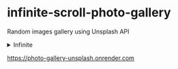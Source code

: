 # infinite-scroll-photo-gallery

Random images gallery using Unsplash API

<details>
<summary>Infinite</summary>
That's a joke who will give the API subscription
</details>

https://photo-gallery-unsplash.onrender.com
